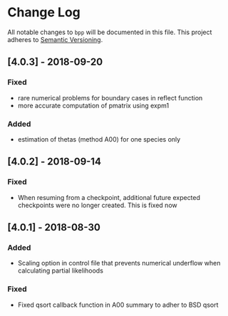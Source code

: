 # Change Log
All notable changes to `bpp` will be documented in this file.
This project adheres to [Semantic Versioning](http://semver.org/).

## [4.0.3] - 2018-09-20
### Fixed
 - rare numerical problems for boundary cases in reflect function
 - more accurate computation of pmatrix using expm1
### Added
 - estimation of thetas (method A00) for one species only

## [4.0.2] - 2018-09-14
### Fixed
 - When resuming from a checkpoint, additional future expected checkpoints were
   no longer created. This is fixed now
## [4.0.1] - 2018-08-30
### Added
 - Scaling option in control file that prevents numerical underflow when
   calculating partial likelihoods
### Fixed
 - Fixed qsort callback function in A00 summary to adher to BSD qsort
